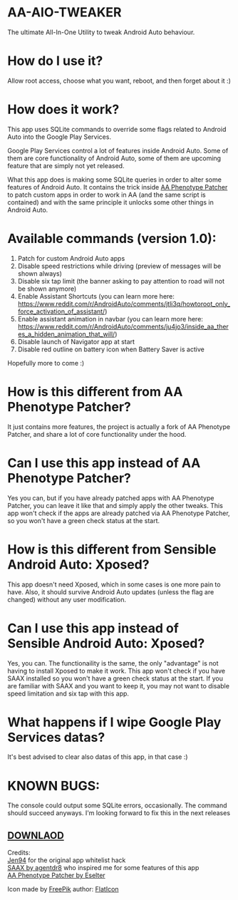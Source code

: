 # AA-AIO-TWEAKER

The ultimate All-In-One Utility to tweak Android Auto behaviour.

# How do I use it?

Allow root access, choose what you want, reboot, and then forget about it :)

# How does it work?

This app uses SQLite commands to override some flags related to Android Auto into the Google Play Services. 

Google Play Services control a lot of features inside Android Auto. Some of them are core functionality of Android Auto, some of them are upcoming feature that are simply not yet released.

What this app does is making some SQLite queries in order to alter some features of Android Auto. It contains the trick inside [AA Phenotype Patcher](https://github.com/Eselter/AA-Phenotype-Patcher) to patch custom apps in order to work in AA (and the same script is contained) and with the same principle it unlocks some other things in Android Auto.

# Available commands (version 1.0):

1. Patch for custom Android Auto apps
2. Disable speed restrictions while driving (preview of messages will be shown always)
3. Disable six tap limit (the banner asking to pay attention to road will not be shown anymore)
4. Enable Assistant Shortcuts (you can learn more here: https://www.reddit.com/r/AndroidAuto/comments/jtli3q/howtoroot_only_force_activation_of_assistant/)
5. Enable assistant animation in navbar (you can learn more here: https://www.reddit.com/r/AndroidAuto/comments/ju4jo3/inside_aa_theres_a_hidden_animation_that_will/)
6. Disable launch of Navigator app at start
7. Disable red outline on battery icon when Battery Saver is active

Hopefully more to come :)



# How is this different from AA Phenotype Patcher?

It just contains more features, the project is actually a fork of AA Phenotype Patcher, and share a lot of core functionality under the hood.

# Can I use this app instead of AA Phenotype Patcher?

Yes you can, but if you have already patched apps with AA Phenotype Patcher, you can leave it like that and simply apply the other tweaks. This app won't check if the apps are already patched via AA Phenotype Patcher, so you won't have a green check status at the start. 

# How is this different from Sensible Android Auto: Xposed?

This app doesn't need Xposed, which in some cases is one more pain to have. Also, it should survive Android Auto updates (unless the flag are changed) without any user modification.

# Can I use this app instead of Sensible Android Auto: Xposed?

Yes, you can. The functionaility is the same, the only "advantage" is not having to install Xposed to make it work. This app won't check if you have SAAX installed so you won't have a green check status at the start. If you are familiar with SAAX and you want to keep it, you may not want to disable speed limitation and six tap with this app.

# What happens if I wipe Google Play Services datas?

It's best advised to clear also datas of this app, in that case :)


# KNOWN BUGS:

The console could output some SQLite errors, occasionally. The command should succeed anyways. I'm looking forward to fix this in the next releases

## [DOWNLAOD](https://github.com/shmykelsa/AA-Tweaker/releases)

Credits:<br>
[Jen94](https://github.com/jen94) for the original app whitelist hack <br>
[SAAX by agentdr8](https://gitlab.com/agentdr8/saax) who inspired me for some features of this app <br>
[AA Phenotype Patcher by Eselter](https://github.com/Eselter/AA-Phenotype-Patcher) <br>

Icon made by [FreePik](http://www.freepik.com/) author: [FlatIcon](https://www.flaticon.com/)
